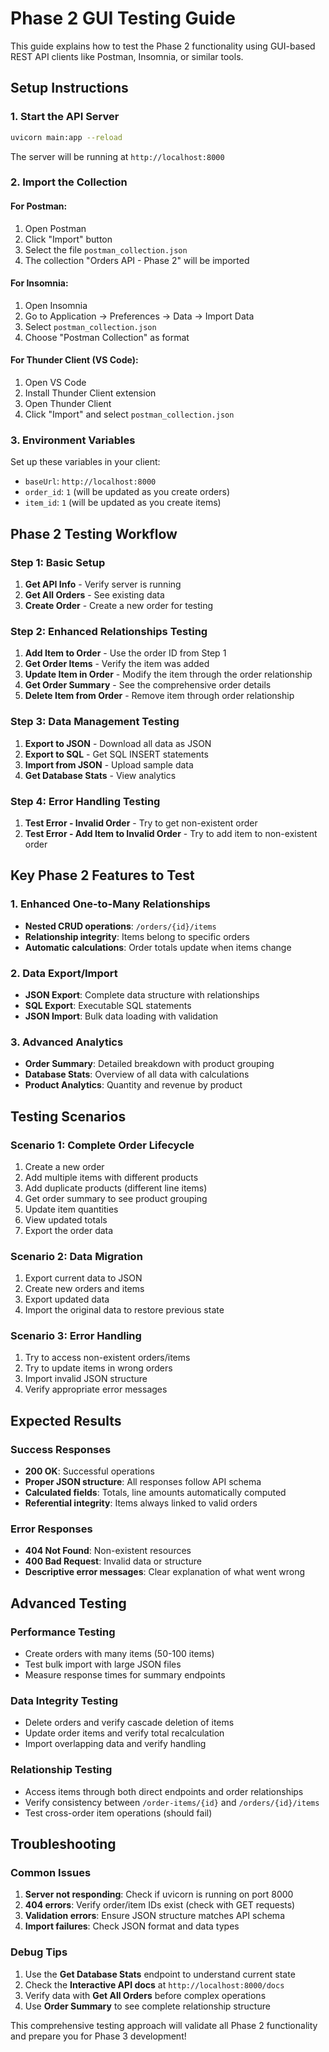 # Phase 2 GUI Testing Guide

This guide explains how to test the Phase 2 functionality using GUI-based REST API clients like Postman, Insomnia, or similar tools.

## Setup Instructions

### 1. Start the API Server
```bash
uvicorn main:app --reload
```
The server will be running at `http://localhost:8000`

### 2. Import the Collection

#### For Postman:
1. Open Postman
2. Click "Import" button
3. Select the file `postman_collection.json`
4. The collection "Orders API - Phase 2" will be imported

#### For Insomnia:
1. Open Insomnia
2. Go to Application → Preferences → Data → Import Data
3. Select `postman_collection.json`
4. Choose "Postman Collection" as format

#### For Thunder Client (VS Code):
1. Open VS Code
2. Install Thunder Client extension
3. Open Thunder Client
4. Click "Import" and select `postman_collection.json`

### 3. Environment Variables
Set up these variables in your client:
- `baseUrl`: `http://localhost:8000`
- `order_id`: `1` (will be updated as you create orders)
- `item_id`: `1` (will be updated as you create items)

## Phase 2 Testing Workflow

### Step 1: Basic Setup
1. **Get API Info** - Verify server is running
2. **Get All Orders** - See existing data
3. **Create Order** - Create a new order for testing

### Step 2: Enhanced Relationships Testing
1. **Add Item to Order** - Use the order ID from Step 1
2. **Get Order Items** - Verify the item was added
3. **Update Item in Order** - Modify the item through the order relationship
4. **Get Order Summary** - See the comprehensive order details
5. **Delete Item from Order** - Remove item through order relationship

### Step 3: Data Management Testing
1. **Export to JSON** - Download all data as JSON
2. **Export to SQL** - Get SQL INSERT statements
3. **Import from JSON** - Upload sample data
4. **Get Database Stats** - View analytics

### Step 4: Error Handling Testing
1. **Test Error - Invalid Order** - Try to get non-existent order
2. **Test Error - Add Item to Invalid Order** - Try to add item to non-existent order

## Key Phase 2 Features to Test

### 1. Enhanced One-to-Many Relationships
- **Nested CRUD operations**: `/orders/{id}/items`
- **Relationship integrity**: Items belong to specific orders
- **Automatic calculations**: Order totals update when items change

### 2. Data Export/Import
- **JSON Export**: Complete data structure with relationships
- **SQL Export**: Executable SQL statements
- **JSON Import**: Bulk data loading with validation

### 3. Advanced Analytics
- **Order Summary**: Detailed breakdown with product grouping
- **Database Stats**: Overview of all data with calculations
- **Product Analytics**: Quantity and revenue by product

## Testing Scenarios

### Scenario 1: Complete Order Lifecycle
1. Create a new order
2. Add multiple items with different products
3. Add duplicate products (different line items)
4. Get order summary to see product grouping
5. Update item quantities
6. View updated totals
7. Export the order data

### Scenario 2: Data Migration
1. Export current data to JSON
2. Create new orders and items
3. Export updated data
4. Import the original data to restore previous state

### Scenario 3: Error Handling
1. Try to access non-existent orders/items
2. Try to update items in wrong orders
3. Import invalid JSON structure
4. Verify appropriate error messages

## Expected Results

### Success Responses
- **200 OK**: Successful operations
- **Proper JSON structure**: All responses follow API schema
- **Calculated fields**: Totals, line amounts automatically computed
- **Referential integrity**: Items always linked to valid orders

### Error Responses
- **404 Not Found**: Non-existent resources
- **400 Bad Request**: Invalid data or structure
- **Descriptive error messages**: Clear explanation of what went wrong

## Advanced Testing

### Performance Testing
- Create orders with many items (50-100 items)
- Test bulk import with large JSON files
- Measure response times for summary endpoints

### Data Integrity Testing
- Delete orders and verify cascade deletion of items
- Update order items and verify total recalculation
- Import overlapping data and verify handling

### Relationship Testing
- Access items through both direct endpoints and order relationships
- Verify consistency between `/order-items/{id}` and `/orders/{id}/items`
- Test cross-order item operations (should fail)

## Troubleshooting

### Common Issues
1. **Server not responding**: Check if uvicorn is running on port 8000
2. **404 errors**: Verify order/item IDs exist (check with GET requests)
3. **Validation errors**: Ensure JSON structure matches API schema
4. **Import failures**: Check JSON format and data types

### Debug Tips
1. Use the **Get Database Stats** endpoint to understand current state
2. Check the **Interactive API docs** at `http://localhost:8000/docs`
3. Verify data with **Get All Orders** before complex operations
4. Use **Order Summary** to see complete relationship structure

This comprehensive testing approach will validate all Phase 2 functionality and prepare you for Phase 3 development!
